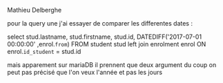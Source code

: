 Mathieu Delberghe

pour la query une j'ai essayer de comparer les differentes dates : 

select stud.lastname, stud.firstname, stud.id, DATEDIFF('2017-07-01 00:00:00' ,enrol.`from`)
FROM student stud
left join 
	enrolment enrol ON enrol.`id_student` = stud.id
	
mais apparement sur mariaDB il prennent que deux argument du coup on peut pas précisé que l'on veux l'année et pas les jours
